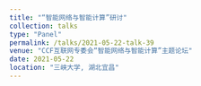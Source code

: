```yaml
---
title: "“智能网络与智能计算”研讨"
collection: talks
type: "Panel"
permalink: /talks/2021-05-22-talk-39
venue: "CCF互联网专委会“智能网络与智能计算”主题论坛"
date: 2021-05-22
location: "三峡大学, 湖北宜昌"
---
```

